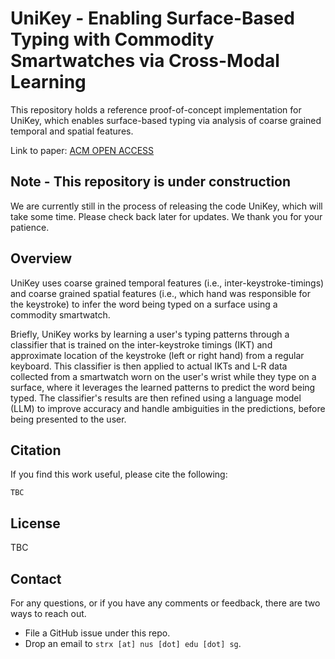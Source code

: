 # UniKey - Enabling Surface-Based Typing with Commodity Smartwatches via Cross-Modal Learning

This repository holds a reference proof-of-concept implementation for UniKey, which enables surface-based typing via analysis of coarse grained temporal and spatial features. 

Link to paper: [ACM OPEN ACCESS](TBC)

## Note - This repository is under construction
We are currently still in the process of releasing the code UniKey, which will take some time. Please check back later for updates. We thank you for your patience.


## Overview
UniKey uses coarse grained temporal features (i.e., inter-keystroke-timings) and coarse grained spatial features (i.e., which hand was responsible for the keystroke) to infer the word being typed on a surface using a commodity smartwatch.

Briefly, UniKey works by learning a user's typing patterns through a classifier that is trained on the inter-keystroke timings (IKT) and approximate location of the keystroke (left or right hand) from a regular keyboard. This classifier is then applied to actual IKTs and L-R data collected from a smartwatch worn on the user's wrist while they type on a surface, where it leverages the learned patterns to predict the word being typed. The classifier's results are then refined using a language model (LLM) to improve accuracy and handle ambiguities in the predictions, before being presented to the user.


## Citation

If you find this work useful, please cite the following:
```
TBC
```

## License

TBC


## Contact

For any questions, or if you have any comments or feedback, there are two ways to reach out.

- File a GitHub issue under this repo.
- Drop an email to `strx [at] nus [dot] edu [dot] sg`.
